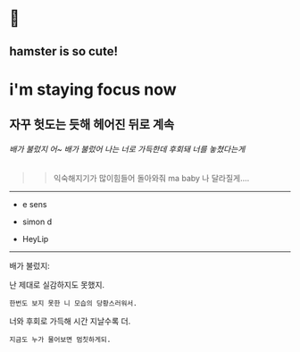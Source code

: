 :hamster:
=========
hamster is so cute!
-------------------

# i'm staying focus now
## 자꾸 헛도는 듯해 헤어진 뒤로 계속
###### 배가 불렀지 어~ 배가 불렀어 나는 너로 가득한데 후회돼 너를 놓쳤다는게 
>	> 익숙해지기가 많이힘들어 돌아와줘 ma baby 나 달라질게....

******
* e sens
 + simon d
  - HeyLip
------------------------------------------------------------------------------
배가 불렀지:

난 제대로 실감하지도 못했지.

	한번도 보지 못한 니 모습의 당황스러워서.

너와 후회로 가득해 시간 지날수록 더.

	지금도 누가 물어보면 멈칫하게되. 
